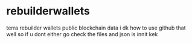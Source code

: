 # rebuilderwallets
terra rebuilder wallets 
public blockchain data
i dk how to use github that well so if u dont either go check the files and json is innit kek
